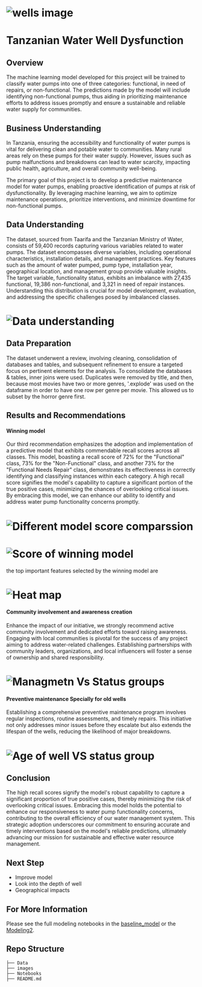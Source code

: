 # ![wells image](https://github.com/RigatN/Tanzanian-Water-Well-Dysfunction/blob/main/Images/well2.PNG)

# Tanzanian Water Well Dysfunction

## Overview

The machine learning model developed for this project will be trained to classify water pumps into one of three categories: functional, in need of repairs, or non-functional. The predictions made by the model will include identifying non-functional pumps, thus aiding in prioritizing maintenance efforts to address issues promptly and ensure a sustainable and reliable water supply for communities.

## Business Understanding

In Tanzania, ensuring the accessibility and functionality of water pumps is vital for delivering clean and potable water to communities. Many rural areas rely on these pumps for their water supply. However, issues such as pump malfunctions and breakdowns can lead to water scarcity, impacting public health, agriculture, and overall community well-being.

The primary goal of this project is to develop a predictive maintenance model for water pumps, enabling proactive identification of pumps at risk of dysfunctionality. By leveraging machine learning, we aim to optimize maintenance operations, prioritize interventions, and minimize downtime for non-functional pumps.

## Data Understanding

The dataset, sourced from Taarifa and the Tanzanian Ministry of Water, consists of 59,400 records capturing various variables related to water pumps. The dataset encompasses diverse variables, including operational characteristics, installation details, and management practices. Key features such as the amount of water pumped, pump type, installation year, geographical location, and management group provide valuable insights. The target variable, functionality status, exhibits an imbalance with 27,435 functional, 19,386 non-functional, and 3,321 in need of repair instances. Understanding this distribution is crucial for model development, evaluation, and addressing the specific challenges posed by imbalanced classes.

# ![Data understanding](https://github.com/RigatN/Tanzanian-Water-Well-Dysfunction/blob/main/Images/well_tab.PNG)



## Data Preparation

The dataset underwent a review, involving cleaning, consolidation of databases and tables, and subsequent refinement to ensure a targeted focus on pertinent elements for the analysis. To consolidate the databases & tables, inner joins were used. Duplicates were removed by title, and then, because most movies have two or more genres, '.explode' was used on the dataframe in order to have one row per genre per movie. This allowed us to subset by the horror genre first.


## Results and Recommendations

#### Winning model

Our third recommendation emphasizes the adoption and implementation of a predictive model that exhibits commendable recall scores across all classes. This model, boasting a recall score of 72% for the "Functional" class, 73% for the "Non-Functional" class, and another 73% for the "Functional Needs Repair" class, demonstrates its effectiveness in correctly identifying and classifying instances within each category. A high recall score signifies the model's capability to capture a significant portion of the true positive cases, minimizing the chances of overlooking critical issues. By embracing this model, we can enhance our ability to identify and address water pump functionality concerns promptly.

# ![Different model score comparssion](https://github.com/RigatN/Tanzanian-Water-Well-Dysfunction/blob/main/Images/model_dis.PNG)

# ![Score of winning model](https://github.com/RigatN/Tanzanian-Water-Well-Dysfunction/blob/main/Images/score11.PNG)

the top important features selected by the winning model are

# ![Heat map](https://github.com/RigatN/Tanzanian-Water-Well-Dysfunction/blob/main/Images/heatmap.PNG)


#### Community involvement and awareness creation  

Enhance the impact of our initiative, we strongly recommend active community involvement and dedicated efforts toward raising awareness. Engaging with local communities is pivotal for the success of any project aiming to address water-related challenges. Establishing partnerships with community leaders, organizations, and local influencers will foster a sense of ownership and shared responsibility.
# ![Managmetn Vs Status groups](https://github.com/RigatN/Tanzanian-Water-Well-Dysfunction/blob/main/Images/schem.PNG)


#### Preventive maintenance Specially for old wells 

Establishing a comprehensive preventive maintenance program involves regular inspections, routine assessments, and timely repairs. This initiative not only addresses minor issues before they escalate but also extends the lifespan of the wells, reducing the likelihood of major breakdowns.

# ![Age of well VS status group](https://github.com/RigatN/Tanzanian-Water-Well-Dysfunction/blob/main/Images/age.PNG)

## Conclusion 

The high recall scores signify the model's robust capability to capture a significant proportion of true positive cases, thereby minimizing the risk of overlooking critical issues. Embracing this model holds the potential to enhance our responsiveness to water pump functionality concerns, contributing to the overall efficiency of our water management system. This strategic adoption underscores our commitment to ensuring accurate and timely interventions based on the model's reliable predictions, ultimately advancing our mission for sustainable and effective water resource management.

## Next Step

- Improve model
- Look into the depth of well
- Geographical impacts


## For More Information

Please see the full modeling notebooks in the [baseline_model](Notebooks/baseline_model) or the [Modeling2](Notebooks/Modeling2.ipynb).

## Repo Structure

```
├── Data
├── images
├── Notebooks
├── README.md
```
